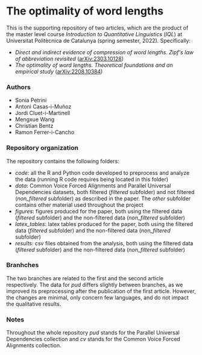 # The optimality of word lengths

This is the supporting repository of two articles, which are the product of the master level course _Introduction to Quantitative Linguistics_ (_IQL_) at Universitat Politècnica de Catalunya (spring semester, 2022). Specifically:
*  _Direct and indirect evidence of compression of word lengths. Zipf's law of abbreviation revisited_ ([arXiv:2303.10128](https://arxiv.org/abs/2303.10128))
*  _The optimality of word lengths. Theoretical foundations and an empirical study_ ([arXiv:2208.10384](https://arxiv.org/abs/2208.10384))

### Authors
 * Sonia Petrini
 * Antoni Casas-i-Muñoz
 * Jordi Cluet-i-Martinell
 * Mengxue Wang
 * Christian Bentz
 * Ramon Ferrer-i-Cancho

### Repository organization
The repository contains the following folders:
 * _code_: all the R and Python code developed to preprocess and analyze the data (running R code requires being located in this folder)
 * _data_: Common Voice Forced Alignments and Parallel Universal Dependencies datasets, both filtered (_filtered_ subfolder) and not filtered (_non\_filtered_ subfolder)  as described in the paper. The _other_ subfolder contains other material used throughout the project
 * _figures_: figures produced for the paper, both using the filtered data (_filtered_ subfolder) and the non-filtered data (_non\_filtered_ subfolder)
 * _latex\_tables_: latex tables produced for the paper, both using the filtered data (_filtered_ subfolder) and the non-filtered data (_non\_filtered_ subfolder)
 * _results_: csv files obtained from the analysis, both using the filtered data (_filtered_ subfolder) and the non-filtered data (_non\_filtered_ subfolder)

### Branhches
The two branches are related to the first and the second article respectively. The data for _pud_ differs slightly between branches, as we improved its preprocessing after the publication of the first article. However, the changes are minimal, only concern few languages, and do not impact the qualitative results.

### Notes
Throughout the whole repository _pud_ stands for the Parallel Universal Dependencies collection and _cv_ stands for the Common Voice Forced Alignments collection.
